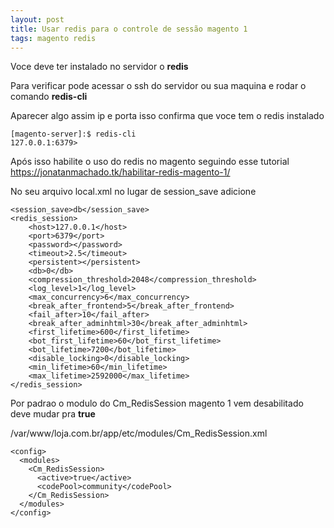 ```yaml
---
layout: post
title: Usar redis para o controle de sessão magento 1
tags: magento redis
---
```

Voce deve ter instalado no servidor o **redis**

Para verificar pode acessar o ssh do servidor ou sua maquina e rodar o comando **redis-cli**

Aparecer algo assim ip e porta isso confirma que voce tem o redis instalado

```
[magento-server]:$ redis-cli
127.0.0.1:6379>
```

Após isso habilite o uso do redis no magento seguindo esse tutorial
https://jonatanmachado.tk/habilitar-redis-magento-1/


No seu arquivo  local.xml no lugar de session_save adicione

```
<session_save>db</session_save>
<redis_session>
    <host>127.0.0.1</host>
    <port>6379</port>
    <password></password>
    <timeout>2.5</timeout>
    <persistent></persistent>
    <db>0</db>
    <compression_threshold>2048</compression_threshold>
    <log_level>1</log_level>
    <max_concurrency>6</max_concurrency>
    <break_after_frontend>5</break_after_frontend>
    <fail_after>10</fail_after>
    <break_after_adminhtml>30</break_after_adminhtml>
    <first_lifetime>600</first_lifetime>
    <bot_first_lifetime>60</bot_first_lifetime>
    <bot_lifetime>7200</bot_lifetime>
    <disable_locking>0</disable_locking>
    <min_lifetime>60</min_lifetime>
    <max_lifetime>2592000</max_lifetime>
</redis_session>
```

Por padrao o modulo do Cm_RedisSession  magento 1 vem desabilitado deve mudar pra **true**

/var/www/loja.com.br/app/etc/modules/Cm_RedisSession.xml

```
<config>
  <modules>
    <Cm_RedisSession>
      <active>true</active>
      <codePool>community</codePool>
    </Cm_RedisSession>
  </modules>
</config>
```
